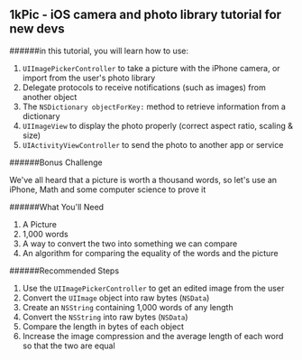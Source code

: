 ## 1kPic - iOS camera and photo library tutorial for new devs

######in this tutorial, you will learn how to use:

1. `UIImagePickerController` to take a picture with the iPhone camera, or import from the user's photo library
1. Delegate protocols to receive notifications (such as images) from another object
1. The `NSDictionary objectForKey:` method to retrieve information from a dictionary
1. `UIImageView` to display the photo properly (correct aspect ratio, scaling & size)
1. `UIActivityViewController` to send the photo to another app or service

######Bonus Challenge

We've all heard that a picture is worth a thousand words, so let's use an iPhone, Math and some computer science to prove it

######What You'll Need
1. A Picture
1. 1,000 words
1. A way to convert the two into something we can compare
1. An algorithm for comparing the equality of the words and the picture

######Recommended Steps
1. Use the `UIImagePickerController` to get an edited image from the user
1. Convert the `UIImage` object into raw bytes (`NSData`)
1. Create an `NSString` containing 1,000 words of any length
1. Convert the `NSString` into raw bytes (`NSData`)
1. Compare the length in bytes of each object
1. Increase the image compression and the average length of each word so that the two are equal